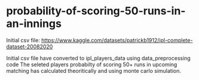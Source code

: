 # probability-of-scoring-50-runs-in-an-innings
Initial csv file: https://www.kaggle.com/datasets/patrickb1912/ipl-complete-dataset-20082020

Initial csv file have converted to ipl_players_data using data_preprocessing code
The seleted players probabilty of scoring 50+ runs in upcoming matching has calculated theoritically and using monte carlo simulation.
